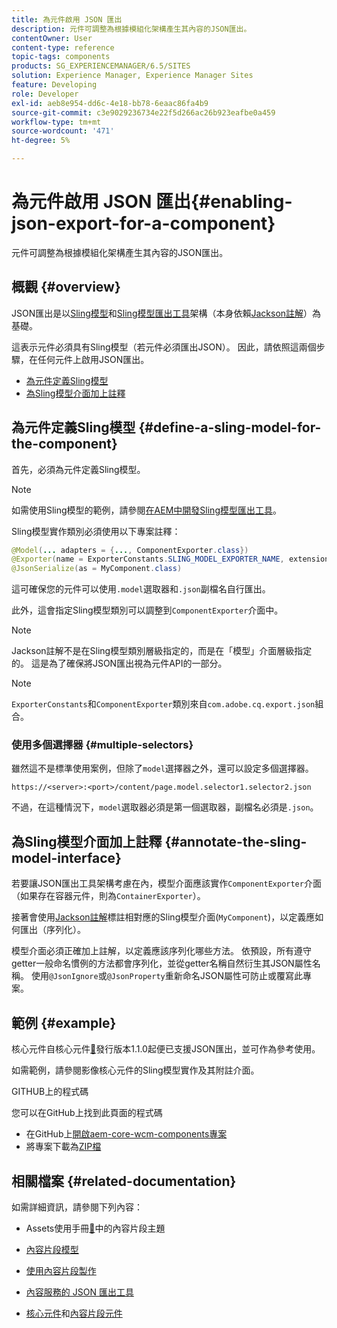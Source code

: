 ```yaml
---
title: 為元件啟用 JSON 匯出
description: 元件可調整為根據模組化架構產生其內容的JSON匯出。
contentOwner: User
content-type: reference
topic-tags: components
products: SG_EXPERIENCEMANAGER/6.5/SITES
solution: Experience Manager, Experience Manager Sites
feature: Developing
role: Developer
exl-id: aeb8e954-dd6c-4e18-bb78-6eaac86fa4b9
source-git-commit: c3e9029236734e22f5d266ac26b923eafbe0a459
workflow-type: tm+mt
source-wordcount: '471'
ht-degree: 5%

---
```


# 為元件啟用 JSON 匯出{#enabling-json-export-for-a-component}

元件可調整為根據模組化架構產生其內容的JSON匯出。

## 概觀 {#overview}

JSON匯出是以[Sling模型](https://sling.apache.org/documentation/bundles/models.html)和[Sling模型匯出工具](https://sling.apache.org/documentation/bundles/models.html#exporter-framework-since-130)架構（本身依賴[Jackson註解](https://github.com/FasterXML/jackson-annotations/wiki/Jackson-Annotations)）為基礎。

這表示元件必須具有Sling模型（若元件必須匯出JSON）。 因此，請依照這兩個步驟，在任何元件上啟用JSON匯出。

* [為元件定義Sling模型](/help/sites-developing/json-exporter-components.md#define-a-sling-model-for-the-component)
* [為Sling模型介面加上註釋](#annotate-the-sling-model-interface)

## 為元件定義Sling模型 {#define-a-sling-model-for-the-component}

首先，必須為元件定義Sling模型。

>[!NOTE]
>
>如需使用Sling模型的範例，請參閱[在AEM中開發Sling模型匯出工具](https://experienceleague.adobe.com/docs/experience-manager-learn/foundation/development/develop-sling-model-exporter.html)。

Sling模型實作類別必須使用以下專案註釋：

```java
@Model(... adapters = {..., ComponentExporter.class})
@Exporter(name = ExporterConstants.SLING_MODEL_EXPORTER_NAME, extensions = ExporterConstants.SLING_MODEL_EXTENSION)
@JsonSerialize(as = MyComponent.class)
```

這可確保您的元件可以使用`.model`選取器和`.json`副檔名自行匯出。

此外，這會指定Sling模型類別可以調整到`ComponentExporter`介面中。

>[!NOTE]
>
>Jackson註解不是在Sling模型類別層級指定的，而是在「模型」介面層級指定的。 這是為了確保將JSON匯出視為元件API的一部分。

>[!NOTE]
>
>`ExporterConstants`和`ComponentExporter`類別來自`com.adobe.cq.export.json`組合。

### 使用多個選擇器 {#multiple-selectors}

雖然這不是標準使用案例，但除了`model`選擇器之外，還可以設定多個選擇器。

```
https://<server>:<port>/content/page.model.selector1.selector2.json
```

不過，在這種情況下，`model`選取器必須是第一個選取器，副檔名必須是`.json`。

## 為Sling模型介面加上註釋 {#annotate-the-sling-model-interface}

若要讓JSON匯出工具架構考慮在內，模型介面應該實作`ComponentExporter`介面（如果存在容器元件，則為`ContainerExporter`）。

接著會使用[Jackson註解](https://github.com/FasterXML/jackson-annotations/wiki/Jackson-Annotations)標註相對應的Sling模型介面(`MyComponent`)，以定義應如何匯出（序列化）。

模型介面必須正確加上註解，以定義應該序列化哪些方法。 依預設，所有遵守getter一般命名慣例的方法都會序列化，並從getter名稱自然衍生其JSON屬性名稱。 使用`@JsonIgnore`或`@JsonProperty`重新命名JSON屬性可防止或覆寫此專案。

## 範例 {#example}

核心元件自核心元件[&#128279;](https://experienceleague.adobe.com/docs/experience-manager-core-components/using/introduction.html?lang=zh-hant)發行版本1.1.0起便已支援JSON匯出，並可作為參考使用。

如需範例，請參閱影像核心元件的Sling模型實作及其附註介面。

GITHUB上的程式碼

您可以在GitHub上找到此頁面的程式碼

* 在GitHub上[開啟aem-core-wcm-components專案](https://github.com/Adobe-Marketing-Cloud/aem-core-wcm-components)
* 將專案下載為[ZIP檔](https://github.com/Adobe-Marketing-Cloud/aem-core-wcm-components/archive/master.zip)

## 相關檔案 {#related-documentation}

如需詳細資訊，請參閱下列內容：

* Assets使用手冊[&#128279;](https://helpx.adobe.com/experience-manager/6-4/assets/user-guide.html?topic=/experience-manager/6-4/assets/morehelp/content-fragments.ug.js)中的內容片段主題

* [內容片段模型](/help/assets/content-fragments/content-fragments-models.md)
* [使用內容片段製作](/help/sites-authoring/content-fragments.md)
* [內容服務的 JSON 匯出工具](/help/sites-developing/json-exporter.md)
* [核心元件](https://experienceleague.adobe.com/docs/experience-manager-core-components/using/introduction.html?lang=zh-hant)和[內容片段元件](https://helpx.adobe.com/experience-manager/core-components/using/content-fragment-component.html)
